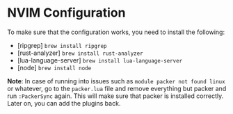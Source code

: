 # NVIM Configuration

To make sure that the configuration works, you need to install the following:

- [ripgrep] `brew install ripgrep`
- [rust-analyzer] `brew install rust-analyzer`
- [lua-language-server] `brew install lua-language-server`
- [node] `brew install node`

**Note**: In case of running into issues such as `module packer not found linux` or whatever, go to the `packer.lua` file and remove everything but packer and run `:PackerSync` again. This will make sure that packer is installed correctly. Later on, you can add the plugins back.
